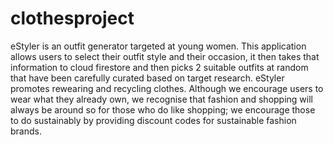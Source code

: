 # clothesproject

eStyler is an outfit generator targeted at young women. This application allows users to select their outfit style and their occasion, it then takes that information to cloud firestore and then picks 2 suitable outfits at random that have been carefully curated based on target research. 
eStyler promotes rewearing and recycling clothes. Although we encourage users to wear what they already own, we recognise that fashion and shopping will always be around so for those who do like shopping; we encourage those to do sustainably by providing discount codes for sustainable fashion brands. 
